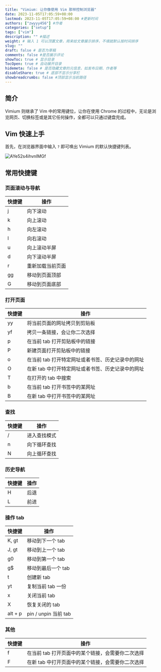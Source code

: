 ```yaml
---
title: "Vimium: 让你像使用 Vim 那样控制浏览器"
date: 2023-11-05T17:05:59+08:00
lastmod: 2023-11-05T17:05:59+08:00 #更新时间
authors: ["zwyyy456"] #作者
categories: ["setup"]
tags: ["vim"]
description: "" #描述
weight: # 输入 1 可以顶置文章，用来给文章展示排序，不填就默认按时间排序
slug: ""
draft: false # 是否为草稿
comments: false #是否展示评论
showToc: true # 显示目录
TocOpen: true # 自动展开目录
hidemeta: false # 是否隐藏文章的元信息，如发布日期、作者等
disableShare: true # 底部不显示分享栏
showbreadcrumbs: false #顶部显示当前路径
---
```


## 简介

Vimium 则继承了 Vim 中的常用键位，让你在使用 Chrome 的过程中，无论是浏览网页、切换标签或是其它任何操作，全都可以只通过键盘完成。

## Vim 快速上手

首先，在浏览器界面中输入 `?` 即可唤出 Vimium 的默认快捷键列表。

![AYe52s4ihvnIMGf](https://pic-upyun.zwyyy456.tech/smms/2023-12-26-065717.png)

## 常用快捷键

### 页面滚动与导航

| 快捷键 | 操作 |
| --- | --- |
| j | 向下滚动 |
| k | 向上滚动 |
| h | 向左滚动 |
| l | 向右滚动 |
| u | 向上滚动半屏 |
| d | 向下滚动半屏 |
| r | 重新加载当前页面 |
| gg | 移动到页面顶部 |
| G | 移动到页面底部 |

### 打开页面 

| 快捷键 | 操作 |
| --- | --- |
| yy | 将当前页面的网址拷贝到剪贴板 |
| yf | 拷贝一条链接，会让你二次选择 |
| p | 在当前 tab 打开剪贴板中的链接 |
| P | 新建页面打开剪贴板中的链接 |
| o | 在当前 tab 打开特定网址或者书签、历史记录中的网址 |
| O | 在新 tab 中打开特定网址或者书签、历史记录中的网址 |
| T | 在打开的 tab 中搜索 |
| b | 在当前 tab 打开书签中的某网址 |
| B | 在新 tab 中打开书签中的某网址 |

### 查找 

| 快捷键 | 操作 |
| --- | --- |
| / | 进入查找模式 |
| n |向下循环查找 |
| N |向上循环查找 |

### 历史导航

| 快捷键 | 操作 |
| --- | --- |
| H | 后退 |
| L | 前进 |

### 操作 tab

| 快捷键 | 操作 |
| --- | --- |
| K, gt | 移动到下一个 tab |
| J, gt | 移动到上一个 tab |
| g0 | 移动到第一个 tab |
| g$ | 移动到最后一个 tab |
| t | 创建新 tab |
| yt | 复制当前 tab 一份 |
| x | 关闭当前 tab |
| X | 恢复关闭的 tab |
| alt + p | pin / unpin 当前 tab |

### 其他

| 快捷键 | 操作 |
| --- | --- |
| f | 在当前 tab 打开页面中的某个链接，会需要你二次选择 |
| F | 在新 tab 中打开页面中的某个链接，会需要你二次选择 |









